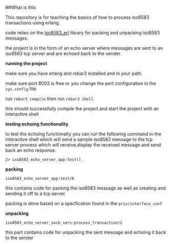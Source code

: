 ##What is this

This repository is for teaching the basics of how to process iso8583 transactions using erlang.  

code relies on the [iso8583_erl](https://github.com/nayibor/iso8583_erl) library for packing and unpacking iso8583 messages.

the project is in the form of an echo server where messages are sent to an iso8583  tcp server and are echoed back to the sender.

**running the project**

make sure you have erlang and rebar3 installed and  in your path.

make sure port 8002 is free or you change the port configuration in the `sys.config` file.

run `rebar3 compile` then run `rebar3 shell`.

this should successfully compile the project and start the project with an interactive shell

**testing echoing functionality**

to test the echoing functionalty you can run the following command in the interactive shell which will send a sample iso8583 message to the tcp server process which will receive,display the received message and send back an echo response.

`2> iso8583_echo_server_app:test().`

**packing**

`iso8583_echo_server_app:test/0`

this contains code for packing the iso8583 message as well as creating and sending it off to a tcp server.

packing is done based on a specfication found in the `priv/interface_conf`

**unpacking**

`iso8583_echo_server_sock_serv:process_transaction/2`

this part contains code for unpacking the sent message and echoing it back to the sender
